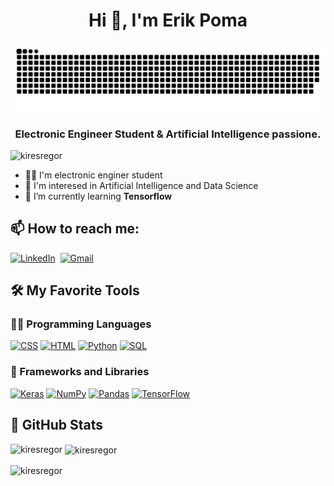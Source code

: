<h1 align="center">Hi 👋, I'm Erik Poma</h1>
<!--- snake -->
<div align="center">
  <a href="https://1999azzar.github.io/1999AZZAR/">
    <img src="https://github.com/1999AZZAR/1999AZZAR/blob/readme/resources/img/grid-snake.svg" alt="snake">
  </a>
</div>

<h3 align="center">Electronic Engineer Student & Artificial Intelligence passione.</h3>

<p align="left"> <img src="https://komarev.com/ghpvc/?username=kiresregor&label=Profile%20views&color=0e75b6&style=flat" alt="kiresregor" /> </p>

- 👨‍🎓 I'm electronic enginer student
- 👀 I'm interesed in Artificial Intelligence and Data Science 
- 🌱 I’m currently learning **Tensorflow**

<h2> 📫 How to reach me:</h2>
<a href="https://www.linkedin.com/in/erik-rogers-poma-garcia-a17289233/"><img src="https://img.shields.io/badge/linkedin-%230077B5.svg?&style=for-the-badge&logo=linkedin&logoColor=white" alt="LinkedIn" /></a>&nbsp;
<a href="mailto:erikrogers12@gmail.com"><img src="https://img.shields.io/badge/gmail-%23D14836.svg?&style=for-the-badge&logo=gmail&logoColor=white" alt="Gmail"/></a>&nbsp;


## 🛠️ My Favorite Tools

### 👨‍💻 Programming Languages

<p>
    <a href="https://github.com/search?q=user%3ADenverCoder1+is%3Arepo+language%3Acss"><img alt="CSS" src="https://img.shields.io/badge/CSS%20-%231572B6.svg?logo=css3&logoColor=white"></a>
    <a href="https://github.com/search?q=user%3ADenverCoder1+is%3Arepo+language%3Ahtml"><img alt="HTML" src="https://img.shields.io/badge/HTML%20-%23E34F26.svg?logo=html5&logoColor=white"></a>
    <a href="https://github.com/search?q=user%3ADenverCoder1+is%3Arepo+language%3Apython"><img alt="Python" src="https://img.shields.io/badge/Python%20-%2314354C.svg?logo=python&logoColor=white"></a>
    <a href="https://github.com/search?q=user%3ADenverCoder1+is%3Arepo+language%3Asql"><img alt="SQL" src="https://img.shields.io/badge/SQL%20-%23025E8C.svg?logo=amazon-dynamodb&logoColor=white"></a>


### 🧰 Frameworks and Libraries

<p>
    <a href="#"><img alt="Keras" src="https://img.shields.io/badge/Keras%20-%23D00000.svg?logo=Keras&logoColor=white"></a>
    <a href="#"><img alt="NumPy" src="https://img.shields.io/badge/Numpy%20-%23013243.svg?logo=numpy&logoColor=white"></a>
    <a href="#"><img alt="Pandas" src="https://img.shields.io/badge/Pandas%20-%23150458.svg?logo=pandas&logoColor=white"></a>
    <a href="#"><img alt="TensorFlow" src="https://img.shields.io/badge/TensorFlow%20-%23FF6F00.svg?logo=TensorFlow&logoColor=white"></a>
  
<h2>👀 GitHub Stats</h2>

<p><img align="left" src="https://github-readme-stats.vercel.app/api/top-langs?username=kiresregor&show_icons=true&locale=en&layout=compact" alt="kiresregor" /></p>

<p>&nbsp;<img align="center" src="https://github-readme-stats.vercel.app/api?username=kiresregor&show_icons=true&locale=en" alt="kiresregor" /></p>

<p><img align="center" src="https://github-readme-streak-stats.herokuapp.com/?user=kiresregor&" alt="kiresregor" /></p>

